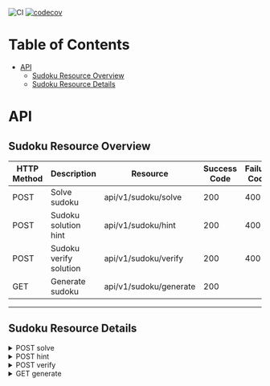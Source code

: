 ![CI](https://github.com/taleldayekh/sudoku-solver/workflows/CI/badge.svg) [![codecov](https://codecov.io/gh/taleldayekh/sudoku-solver/branch/develop/graph/badge.svg?token=IMBF7FXCAD)](https://codecov.io/gh/taleldayekh/sudoku-solver)

# Table of Contents

- [API](#api)
  - [Sudoku Resource Overview](#sudoku-resource-overview)
  - [Sudoku Resource Details](#sudoku-resource-details)

# API

## Sudoku Resource Overview

| HTTP Method | Description            | Resource               | Success Code | Failure Code |
| ----------- | ---------------------- | ---------------------- | ------------ | ------------ |
| POST        | Solve sudoku           | api/v1/sudoku/solve    | 200          | 400          |
| POST        | Sudoku solution hint   | api/v1/sudoku/hint     | 200          | 400          |
| POST        | Sudoku verify solution | api/v1/sudoku/verify   | 200          | 400          |
| GET         | Generate sudoku        | api/v1/sudoku/generate | 200          |              |

---

## Sudoku Resource Details

<details>
<summary>POST solve</summary>

#### Request

```shell
curl -X POST \
http://localhost:5000/api/v1/sudoku/solve \
-H "Content-Type: application/json" \
-d '{"sudoku": [<sudoku array>]}'
```

#### Success Responses

```shell
{"data": [<sudoku array>]}
```

```shell
{"data": "Sudoku is unsolvable"}
```

#### Error Responses

```shell
{"data": "Not a valid sudoku"}
```

```shell
{"error": "Invalid JSON key"}
```
</details>

<details>
<summary>POST hint</summary>

#### Request

```shell
curl -X POST \
http://localhost:5000/api/v1/sudoku/hint \
-H "Content-Type: application/json" \
-d '{"sudoku": [<sudoku array>]}'
```

#### Success Responses

```shell
{"data": [<sudoku array>]}
```

```shell
{"data": "Sudoku is unsolvable"}
```

#### Error Responses

```shell
{"data": "Not a valid sudoku"}
```

```shell
{"error": "Invalid JSON key"}
```
</details>

<details>
<summary>POST verify</summary>

#### Request

```shell
curl -X POST \
http://localhost:5000/api/v1/sudoku/verify \
-H "Content-Type: application/json" \
-d '{"sudoku": [<sudoku array>]}'
```

#### Success Responses

```shell
{"data": bool}
```

#### Error Responses

```shell
{"data": "Not a valid sudoku"}
```

```shell
{"error": "Invalid JSON key"}
```
</details>


<details>
<summary>GET generate</summary>

#### Request

```shell
curl http://localhost:5000/api/v1/sudoku/generate
```

#### Success Responses

```shell
{"data": [<sudoku array>]}
```

</details>

